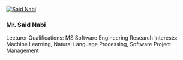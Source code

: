 [![Said Nabi](https://giki.edu.pk/wp-content/uploads/2019/11/WhatsApp-Image-2023-04-06-at-11.06.07-AM-700x450.jpeg)](https://giki.edu.pk/wp-content/uploads/2019/11/WhatsApp-Image-2023-04-06-at-11.06.07-AM.jpeg)
### Mr. Said Nabi
Lecturer
Qualifications: 
MS Software Engineering
Research Interests:   
Machine Learning, Natural Language Processing, Software Project Management
